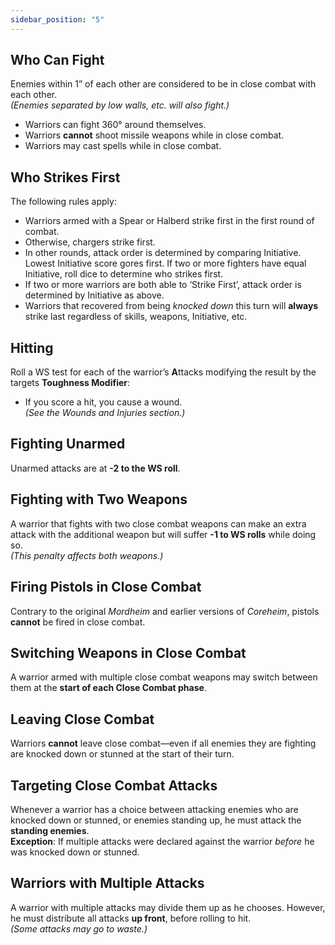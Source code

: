 ```yaml
---
sidebar_position: "5"
---
```

## Who Can Fight
Enemies within 1” of each other are considered to be in close combat with each other.  
_(Enemies separated by low walls, etc. will also fight.)_
- Warriors can fight 360° around themselves.
- Warriors **cannot** shoot missile weapons while in close combat.
- Warriors may cast spells while in close combat.
## Who Strikes First
The following rules apply:
- Warriors armed with a Spear or Halberd strike first in the first round of combat.
- Otherwise, chargers strike first.
- In other rounds, attack order is determined by comparing Initiative. Lowest Initiative score gores first. If two or more fighters have equal Initiative, roll dice to determine who strikes first.
- If two or more warriors are both able to ‘Strike First’, attack order is determined by Initiative as above.
- Warriors that recovered from being _knocked down_ this turn will **always** strike last regardless of skills, weapons, Initiative, etc.
## Hitting
Roll a WS test for each of the warrior’s **A**ttacks modifying the result by the targets **Toughness Modifier**:
- If you score a hit, you cause a wound.  
  _(See the Wounds and Injuries section.)_
## Fighting Unarmed
Unarmed attacks are at **-2 to the WS roll**.
## Fighting with Two Weapons
A warrior that fights with two close combat weapons can make an extra attack with the additional weapon but will suffer **-1 to WS rolls** while doing so.  
_(This penalty affects both weapons.)_
## Firing Pistols in Close Combat
Contrary to the original _Mordheim_ and earlier versions of _Coreheim_, pistols **cannot** be fired in close combat.
## Switching Weapons in Close Combat
A warrior armed with multiple close combat weapons may switch between them at the **start of each Close Combat phase**.
## Leaving Close Combat
Warriors **cannot** leave close combat—even if all enemies they are fighting are knocked down or stunned at the start of their turn.
## Targeting Close Combat Attacks
Whenever a warrior has a choice between attacking enemies who are knocked down or stunned, or enemies standing up, he must attack the **standing enemies**.  
**Exception**: If multiple attacks were declared against the warrior _before_ he was knocked down or stunned.
## Warriors with Multiple Attacks
A warrior with multiple attacks may divide them up as he chooses. However, he must distribute all attacks **up front**, before rolling to hit.  
_(Some attacks may go to waste.)_
